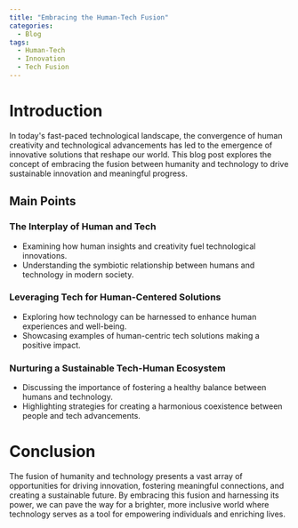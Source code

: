 ```yaml
---
title: "Embracing the Human-Tech Fusion"
categories:
  - Blog
tags:
  - Human-Tech
  - Innovation
  - Tech Fusion
---
```


# Introduction
In today's fast-paced technological landscape, the convergence of human creativity and technological advancements has led to the emergence of innovative solutions that reshape our world. This blog post explores the concept of embracing the fusion between humanity and technology to drive sustainable innovation and meaningful progress.

## Main Points
### The Interplay of Human and Tech
- Examining how human insights and creativity fuel technological innovations.
- Understanding the symbiotic relationship between humans and technology in modern society.

### Leveraging Tech for Human-Centered Solutions
- Exploring how technology can be harnessed to enhance human experiences and well-being.
- Showcasing examples of human-centric tech solutions making a positive impact.

### Nurturing a Sustainable Tech-Human Ecosystem
- Discussing the importance of fostering a healthy balance between humans and technology.
- Highlighting strategies for creating a harmonious coexistence between people and tech advancements.

# Conclusion
The fusion of humanity and technology presents a vast array of opportunities for driving innovation, fostering meaningful connections, and creating a sustainable future. By embracing this fusion and harnessing its power, we can pave the way for a brighter, more inclusive world where technology serves as a tool for empowering individuals and enriching lives.